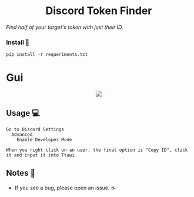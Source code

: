 <h1 align="center"> Discord Token Finder </h1
  
_Find half of your target's token with just their ID._
  
### Install 🔧
```
pip install -r requeriments.txt
```

# Gui
  <p align=center>
      <image src="https://cdn.discordapp.com/attachments/909880920734064722/910825925724221510/Screenshot_2021-11-18_123017.jpg"> 
  <p/>

  
## Usage 💻
```
Go to Discord Settings
  Advanced
    Enable Developer Mode

When you right click on an user, the final option is "Copy ID", click it and input it into Ttawi
```
  
## Notes 📝
* If you see a bug, please open an issue. ☕ 
